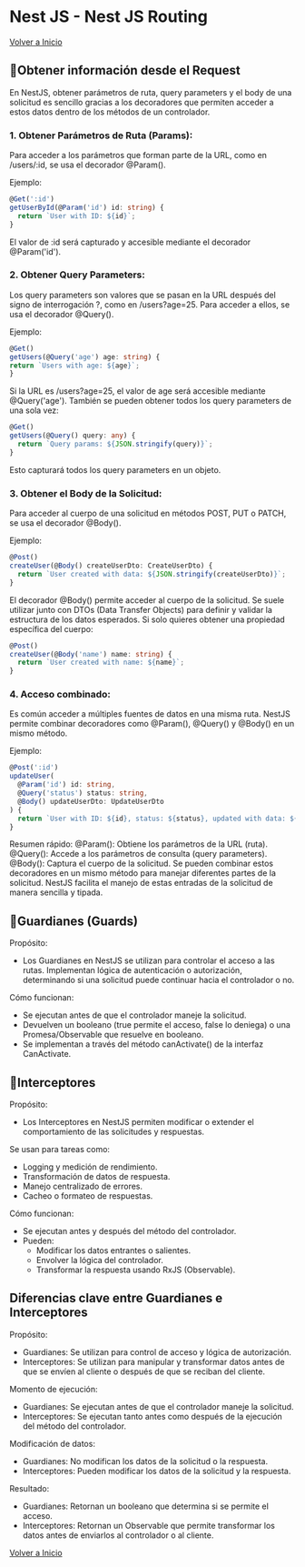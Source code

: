 # Nest JS - Nest JS Routing

[Volver a Inicio](../../README.md)

## 🎯Obtener información desde el Request

En NestJS, obtener parámetros de ruta, query parameters y el body de una solicitud es sencillo gracias a los decoradores que permiten acceder a estos datos dentro de los métodos de un controlador.

### 1. Obtener Parámetros de Ruta (Params):

Para acceder a los parámetros que forman parte de la URL, como en /users/:id, se usa el decorador @Param().

Ejemplo:

```ts
@Get(':id')
getUserById(@Param('id') id: string) {
  return `User with ID: ${id}`;
}
```

El valor de :id será capturado y accesible mediante el decorador @Param('id').

### 2. Obtener Query Parameters:

Los query parameters son valores que se pasan en la URL después del signo de interrogación ?, como en /users?age=25. Para acceder a ellos, se usa el decorador @Query().

Ejemplo:

```ts
@Get()
getUsers(@Query('age') age: string) {
return `Users with age: ${age}`;
}
```

Si la URL es /users?age=25, el valor de age será accesible mediante @Query('age').
También se pueden obtener todos los query parameters de una sola vez:

```ts
@Get()
getUsers(@Query() query: any) {
  return `Query params: ${JSON.stringify(query)}`;
}
```

Esto capturará todos los query parameters en un objeto.

### 3. Obtener el Body de la Solicitud:

Para acceder al cuerpo de una solicitud en métodos POST, PUT o PATCH, se usa el decorador @Body().

Ejemplo:

```ts
@Post()
createUser(@Body() createUserDto: CreateUserDto) {
  return `User created with data: ${JSON.stringify(createUserDto)}`;
}
```

El decorador @Body() permite acceder al cuerpo de la solicitud. Se suele utilizar junto con DTOs (Data Transfer Objects) para definir y validar la estructura de los datos esperados.
Si solo quieres obtener una propiedad específica del cuerpo:

```ts
@Post()
createUser(@Body('name') name: string) {
  return `User created with name: ${name}`;
}
```

### 4. Acceso combinado:

Es común acceder a múltiples fuentes de datos en una misma ruta. NestJS permite combinar decoradores como @Param(), @Query() y @Body() en un mismo método.

Ejemplo:

```ts
@Post(':id')
updateUser(
  @Param('id') id: string,
  @Query('status') status: string,
  @Body() updateUserDto: UpdateUserDto
) {
  return `User with ID: ${id}, status: ${status}, updated with data: ${JSON.stringify(updateUserDto)}`;
}
```

Resumen rápido:
@Param(): Obtiene los parámetros de la URL (ruta).
@Query(): Accede a los parámetros de consulta (query parameters).
@Body(): Captura el cuerpo de la solicitud.
Se pueden combinar estos decoradores en un mismo método para manejar diferentes partes de la solicitud.
NestJS facilita el manejo de estas entradas de la solicitud de manera sencilla y tipada.

## 🎯Guardianes (Guards)

Propósito:

- Los Guardianes en NestJS se utilizan para controlar el acceso a las rutas. Implementan lógica de autenticación o autorización, determinando si una solicitud puede continuar hacia el controlador o no.

Cómo funcionan:

- Se ejecutan antes de que el controlador maneje la solicitud.
- Devuelven un booleano (true permite el acceso, false lo deniega) o una Promesa/Observable que resuelve en booleano.
- Se implementan a través del método canActivate() de la interfaz CanActivate.

## 🎯Interceptores

Propósito:

- Los Interceptores en NestJS permiten modificar o extender el comportamiento de las solicitudes y respuestas.

Se usan para tareas como:

- Logging y medición de rendimiento.
- Transformación de datos de respuesta.
- Manejo centralizado de errores.
- Cacheo o formateo de respuestas.

Cómo funcionan:

- Se ejecutan antes y después del método del controlador.
- Pueden:
  - Modificar los datos entrantes o salientes.
  - Envolver la lógica del controlador.
  - Transformar la respuesta usando RxJS (Observable).

## Diferencias clave entre Guardianes e Interceptores

Propósito:

- Guardianes: Se utilizan para control de acceso y lógica de autorización.
- Interceptores: Se utilizan para manipular y transformar datos antes de que se envíen al cliente o después de que se reciban del cliente.

Momento de ejecución:

- Guardianes: Se ejecutan antes de que el controlador maneje la solicitud.
- Interceptores: Se ejecutan tanto antes como después de la ejecución del método del controlador.

Modificación de datos:

- Guardianes: No modifican los datos de la solicitud o la respuesta.
- Interceptores: Pueden modificar los datos de la solicitud y la respuesta.

Resultado:

- Guardianes: Retornan un booleano que determina si se permite el acceso.
- Interceptores: Retornan un Observable que permite transformar los datos antes de enviarlos al controlador o al cliente.

[Volver a Inicio](../../README.md)
